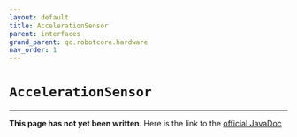 ```yaml
---
layout: default
title: AccelerationSensor
parent: interfaces
grand_parent: qc.robotcore.hardware
nav_order: 1
---
```

# `AccelerationSensor`
---
**This page has not yet been written**. Here is the link to the [official JavaDoc](https://ftctechnh.github.io/ftc_app/doc/javadoc/com/qualcomm/robotcore/hardware/AccelerationSensor.html)
        